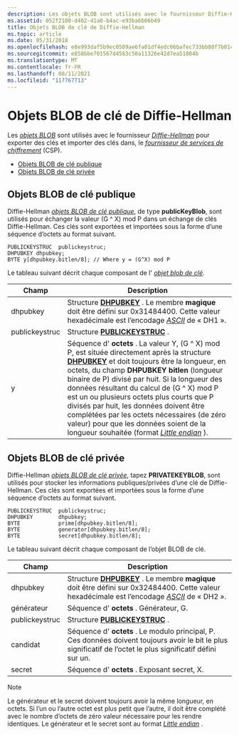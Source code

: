 ```yaml
---
description: Les objets BLOB sont utilisés avec le fournisseur Diffie-Hellman pour exporter des clés et importer des clés dans, le fournisseur de services de chiffrement (CSP).
ms.assetid: 052f2108-d402-41a0-b4ac-e93ba6b06b49
title: Objets BLOB de clé de Diffie-Hellman
ms.topic: article
ms.date: 05/31/2018
ms.openlocfilehash: e8e993daf5b9ec0509ae6fa01df4edc06bafec733bb80f7b014921026fbc35ec
ms.sourcegitcommit: e858bbe701567d4583c50a11326e42d7ea51804b
ms.translationtype: MT
ms.contentlocale: fr-FR
ms.lasthandoff: 08/11/2021
ms.locfileid: "117767713"
---
```

# <a name="diffie-hellman-key-blobs"></a>Objets BLOB de clé de Diffie-Hellman

Les [*objets BLOB*](../secgloss/b-gly.md) sont utilisés avec le fournisseur [*Diffie-Hellman*](../secgloss/d-gly.md) pour exporter des clés et importer des clés dans, le [*fournisseur de services de chiffrement*](../secgloss/c-gly.md) (CSP).

-   [Objets BLOB de clé publique](#public-key-blobs)
-   [Objets BLOB de clé privée](#private-key-blobs)

## <a name="public-key-blobs"></a>Objets BLOB de clé publique

Diffie-Hellman [*objets BLOB de clé publique*](../secgloss/p-gly.md), de type **publicKeyBlob**, sont utilisés pour échanger la valeur (G ^ X) mod P dans un échange de clés Diffie-Hellman. Ces clés sont exportées et importées sous la forme d’une séquence d’octets au format suivant.

``` syntax
PUBLICKEYSTRUC  publickeystruc; 
DHPUBKEY dhpubkey;
BYTE y[dhpubkey.bitlen/8]; // Where y = (G^X) mod P
```

Le tableau suivant décrit chaque composant de l' [*objet blob de clé*](../secgloss/k-gly.md).



| Champ          | Description                                                                                                                                                                                                                                                                                                                                                                                                                                                                                                                                                                    |
|----------------|--------------------------------------------------------------------------------------------------------------------------------------------------------------------------------------------------------------------------------------------------------------------------------------------------------------------------------------------------------------------------------------------------------------------------------------------------------------------------------------------------------------------------------------------------------------------------------|
| dhpubkey       | Structure [**DHPUBKEY**](/windows/win32/api/wincrypt/ns-wincrypt-dhpubkey) . Le membre **magique** doit être défini sur 0x31484400. Cette valeur hexadécimale est l’encodage [*ASCII*](../secgloss/a-gly.md) de « DH1 ».                                                                                                                                                                                                                                                                                                                                                                 |
| publickeystruc | Structure [**PUBLICKEYSTRUC**](/windows/desktop/api/Wincrypt/ns-wincrypt-publickeystruc) .                                                                                                                                                                                                                                                                                                                                                                                                                                                                                                                          |
| y              | Séquence d' **octets** . La valeur Y, (G ^ X) mod P, est située directement après la structure [**DHPUBKEY**](/windows/win32/api/wincrypt/ns-wincrypt-dhpubkey) et doit toujours être la longueur, en octets, du champ **DHPUBKEY bitlen** (longueur binaire de P) divisé par huit. Si la longueur des données résultant du calcul de (G ^ X) mod P est un ou plusieurs octets plus courts que P divisés par huit, les données doivent être complétées par les octets nécessaires (de zéro valeur) pour que les données soient de la longueur souhaitée (format [*Little endian*](../secgloss/l-gly.md) ). |



 

## <a name="private-key-blobs"></a>Objets BLOB de clé privée

Diffie-Hellman [*objets BLOB de clé privée*](../secgloss/p-gly.md), tapez **PRIVATEKEYBLOB**, sont utilisés pour stocker les informations publiques/privées d’une clé de Diffie-Hellman. Ces clés sont exportées et importées sous la forme d’une séquence d’octets au format suivant.

``` syntax
PUBLICKEYSTRUC  publickeystruc; 
DHPUBKEY        dhpubkey;
BYTE            prime[dhpubkey.bitlen/8];
BYTE            generator[dhpubkey.bitlen/8];
BYTE            secret[dhpubkey.bitlen/8];
```

Le tableau suivant décrit chaque composant de l’objet BLOB de clé.



| Champ          | Description                                                                                                                                                                                                  |
|----------------|--------------------------------------------------------------------------------------------------------------------------------------------------------------------------------------------------------------|
| dhpubkey       | Structure [**DHPUBKEY**](/windows/win32/api/wincrypt/ns-wincrypt-dhpubkey) . Le membre **magique** doit être défini sur 0x32484400. Cette valeur hexadécimale est l’encodage [*ASCII*](../secgloss/a-gly.md) de « DH2 ». |
| générateur      | Séquence d' **octets** . Générateur, G.                                                                                                                                                                       |
| publickeystruc | Structure [**PUBLICKEYSTRUC**](/windows/desktop/api/Wincrypt/ns-wincrypt-publickeystruc) .                                                                                                                                                        |
| candidat          | Séquence d' **octets** . Le modulo principal, P. Ces données doivent toujours avoir le bit le plus significatif de l’octet le plus significatif défini sur un.                                                                      |
| secret         | Séquence d' **octets** . Exposant secret, X.                                                                                                                                                                 |



 

> [!Note]  
> Le générateur et le secret doivent toujours avoir la même longueur, en octets. Si l’un ou l’autre octet est plus petit que l’autre, il doit être complété avec le nombre d’octets de zéro valeur nécessaire pour les rendre identiques. Le générateur et le secret sont au format [*Little endian*](../secgloss/l-gly.md) .

 

 

 

